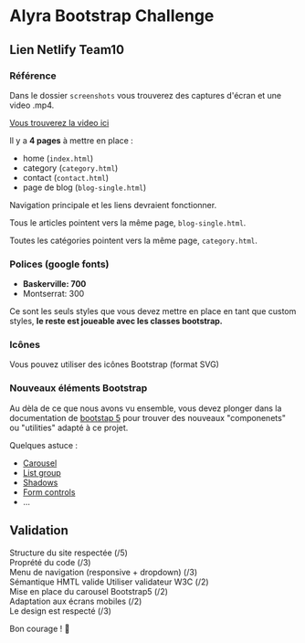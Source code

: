 # Alyra Bootstrap Challenge

## Lien Netlify Team10

### Référence

Dans le dossier `screenshots` vous trouverez des captures d'écran et une video .mp4.

[Vous trouverez la video ici](https://wptemplates.pehaa.com/assets/alyra/alyramag.mp4)

Il y a **4 pages** à mettre en place :

- home (`index.html`)
- category (`category.html`)
- contact (`contact.html`)
- page de blog (`blog-single.html`)

Navigation principale et les liens devraient fonctionner.

Tous le articles pointent vers la même page, `blog-single.html`.

Toutes les catégories pointent vers la même page, `category.html`.

### Polices (google fonts)

- **Baskerville: 700**
- Montserrat: 300

Ce sont les seuls styles que vous devez mettre en place en tant que custom styles,
**le reste est joueable avec les classes bootstrap.**

### Icônes

Vous pouvez utiliser des icônes Bootstrap (format SVG)

### Nouveaux éléments Bootstrap

Au dèla de ce que nous avons vu ensemble, vous devez plonger dans la documentation de [bootstap 5](https://v5.getbootstrap.com/) pour trouver des nouveaux "componenets" ou "utilities" adapté à ce projet.

Quelques astuce :

- [Carousel](https://v5.getbootstrap.com/docs/5.0/components/carousel/)
- [List group](https://v5.getbootstrap.com/docs/5.0/components/list-group/)
- [Shadows](https://v5.getbootstrap.com/docs/5.0/utilities/shadows/)
- [Form controls](https://v5.getbootstrap.com/docs/5.0/forms/form-control/)
- ...


## Validation

Structure du site respectée (/5)    
Proprété du code (/3)    
Menu de navigation (responsive + dropdown) (/3)    
Sémantique HMTL valide Utiliser validateur W3C (/2)    
Mise en place du carousel Bootstrap5 (/2)    
Adaptation aux écrans mobiles (/2)  
Le design est respecté (/3)  

Bon courage ! 💪
